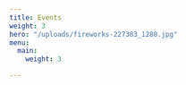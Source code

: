 ```yaml
---
title: Events
weight: 3
hero: "/uploads/fireworks-227383_1280.jpg"
menu:
  main:
    weight: 3

---
```

